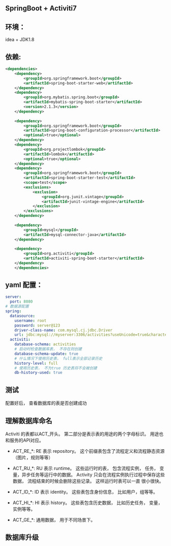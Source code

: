 SpringBoot + Activiti7
---

环境：
---
idea + JDK1.8

依赖:
---
```xml
<dependencies>
    <dependency>
        <groupId>org.springframework.boot</groupId>
        <artifactId>spring-boot-starter-web</artifactId>
    </dependency>
    <dependency>
        <groupId>org.mybatis.spring.boot</groupId>
        <artifactId>mybatis-spring-boot-starter</artifactId>
        <version>2.1.3</version>
    </dependency>
    
    <dependency>
        <groupId>org.springframework.boot</groupId>
        <artifactId>spring-boot-configuration-processor</artifactId>
        <optional>true</optional>
    </dependency>
    <dependency>
        <groupId>org.projectlombok</groupId>
        <artifactId>lombok</artifactId>
        <optional>true</optional>
    </dependency>
    <dependency>
        <groupId>org.springframework.boot</groupId>
        <artifactId>spring-boot-starter-test</artifactId>
        <scope>test</scope>
        <exclusions>
            <exclusion>
                <groupId>org.junit.vintage</groupId>
                <artifactId>junit-vintage-engine</artifactId>
            </exclusion>
        </exclusions>
    </dependency>
    
    <dependency>
        <groupId>mysql</groupId>
        <artifactId>mysql-connector-java</artifactId>
    </dependency>
    
    <dependency>
        <groupId>org.activiti</groupId>
        <artifactId>activiti-spring-boot-starter</artifactId>
    </dependency>
    </dependencies>
```

yaml 配置：
--- 

```yaml
server:
  port: 8080
# 数据源配置
spring:
  datasource:
    username: root
    password: server@123
    driver-class-name: com.mysql.cj.jdbc.Driver
    url: jdbc:mysql://myserver:3306/activities?useUnicode=true&characterEncoding=utf-8&useSSL=false
  activiti:
    database-schema: activities
    # 启动时检查数据库表， 不存在则创建
    database-schema-update: true
    # 什么情况下使用历史表， full表示全部记录历史
    history-level: full
    # 使用历史表， 不为true 历史表将不会被创建
    db-history-used: true
```

测试
---
配置好后， 查看数据库的表是否创建成功


理解数据库命名
---

Activiti 的表都以ACT_开头。 第二部分是表示表的用途的两个字母标识。 用途也和服务的API对应。


* ACT_RE_*: RE 表示 repository。 这个前缀表包含了流程定义和流程静态资源（图片，规则等等）

* ACT_RU_*: RU 表示 runtime。 这些运行时的表， 包含流程实例， 任务， 变量，异步任务等运行中的数据。
Activity 只会在流程实例执行过程中保存这些数据， 流程结束的时候会删除这些记录。 这样运行时表可以一直
很小很快。

* ACT_ID_*: ID 表示 identity。 这些表包含身份信息， 比如用户，组等等。

* ACT_HI_*: HI 表示 history。 这些表包含历史数据， 比如历史任务， 变量， 实例等等。

* ACT_GE_*: 通用数据， 用于不同场景下。


数据库升级
---

